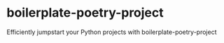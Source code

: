 # boilerplate-poetry-project
Efficiently jumpstart your Python projects with boilerplate-poetry-project
